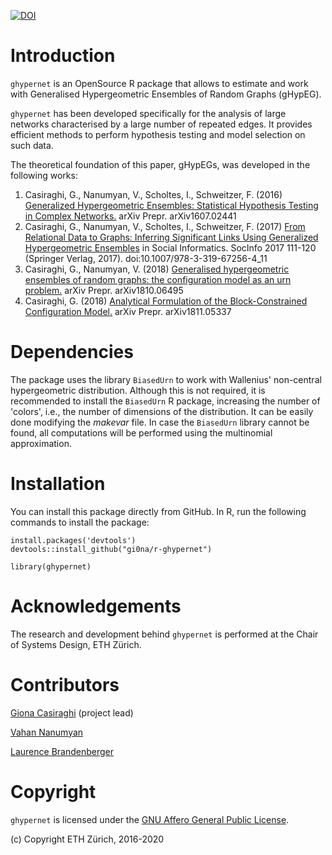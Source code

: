 [![DOI](https://zenodo.org/badge/DOI/10.5281/zenodo.2555300.svg)](https://doi.org/10.5281/zenodo.2555300)
# Introduction
`ghypernet` is an OpenSource R package that allows to estimate and work with Generalised Hypergeometric Ensembles of Random Graphs (gHypEG).

`ghypernet` has been developed specifically for the analysis of large networks characterised by a large number of repeated edges.
It provides efficient methods to perform hypothesis testing and model selection on such data.

The theoretical foundation of this paper, gHypEGs, was developed in the following works:

  1. Casiraghi, G., Nanumyan, V., Scholtes, I., Schweitzer, F. (2016) [Generalized Hypergeometric Ensembles: Statistical Hypothesis Testing in Complex Networks.](http://arxiv.org/abs/1607.02441) arXiv Prepr. arXiv1607.02441
  2. Casiraghi, G., Nanumyan, V., Scholtes, I., Schweitzer, F. (2017) [From Relational Data to Graphs: Inferring Significant Links Using Generalized Hypergeometric Ensembles](https://link.springer.com/chapter/10.1007/978-3-319-67256-4_11) in Social Informatics. SocInfo 2017 111-120 (Springer Verlag, 2017). doi:10.1007/978-3-319-67256-4_11
  3. Casiraghi, G., Nanumyan, V. (2018) [Generalised hypergeometric ensembles of random graphs: the configuration model as an urn problem.](http://arxiv.org/abs/1810.06495)  arXiv Prepr. arXiv1810.06495
  4. Casiraghi, G. (2018) [Analytical Formulation of the Block-Constrained Configuration Model.](http://arxiv.org/abs/1811.05337)  arXiv Prepr. arXiv1811.05337

# Dependencies
The package uses the library `BiasedUrn` to work with Wallenius' non-central hypergeometric distribution.
Although this is not required, it is recommended to install the `BiasedUrn` R package, increasing the number of 'colors', i.e., the number of dimensions of the distribution.
It can be easily done modifying the _makevar_ file.
In case the `BiasedUrn` library cannot be found, all computations will be performed using the multinomial approximation.

# Installation
You can install this package directly from GitHub.
In R, run the following commands to install the package:
```
install.packages('devtools')
devtools::install_github("gi0na/r-ghypernet")

library(ghypernet)
```


# Acknowledgements
The research and development behind `ghypernet` is performed at the Chair of Systems Design, ETH Zürich.

# Contributors

[Giona Casiraghi](http://giona.info) (project lead)

[Vahan Nanumyan](https://www.sg.ethz.ch/)

[Laurence Brandenberger](https://www.sg.ethz.ch/team/people/brandenberger-laurence/)

# Copyright
`ghypernet` is licensed under the [GNU Affero General Public License](https://choosealicense.com/licenses/agpl-3.0/).

(c) Copyright ETH Zürich, 2016-2020
